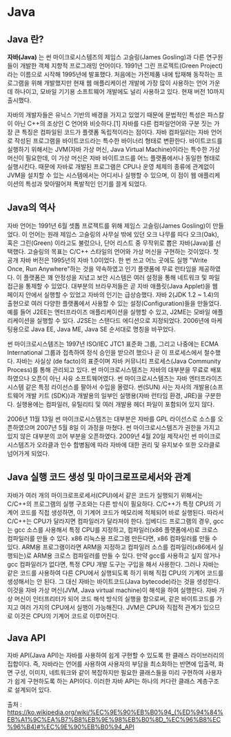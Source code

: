 # Java

## Java 란?
**자바(Java)** 는 썬 마이크로시스템즈의 제임스 고슬링(James Gosling)과 다른 연구원들이 개발한 객체 지향적 프로그래밍 언어이다. 1991년 그린 프로젝트(Green Project)라는 이름으로 시작해 1995년에 발표했다. 처음에는 가전제품 내에 탑재해 동작하는 프로그램을 위해 개발했지만 현재 웹 애플리케이션 개발에 가장 많이 사용하는 언어 가운데 하나이고, 모바일 기기용 소프트웨어 개발에도 널리 사용하고 있다. 현재 버전 10까지 출시했다.

자바의 개발자들은 유닉스 기반의 배경을 가지고 있었기 때문에 문법적인 특성은 파스칼이 아닌 C++의 조상인 C 언어와 비슷하다.[1] 자바를 다른 컴파일언어와 구분 짓는 가장 큰 특징은 컴파일된 코드가 플랫폼 독립적이라는 점이다. 자바 컴파일러는 자바 언어로 작성된 프로그램을 바이트코드라는 특수한 바이너리 형태로 변환한다. 바이트코드를 실행하기 위해서는 JVM(자바 가상 머신, Java Virtual Machine)이라는 특수한 가상 머신이 필요한데, 이 가상 머신은 자바 바이트코드를 어느 플랫폼에서나 동일한 형태로 실행시킨다. 때문에 자바로 개발된 프로그램은 CPU나 운영 체제의 종류에 관계없이 JVM을 설치할 수 있는 시스템에서는 어디서나 실행할 수 있으며, 이 점이 웹 애플리케이션의 특성과 맞아떨어져 폭발적인 인기를 끌게 되었다.

## Java의 역사

자바 언어는 1991년 6월 셋톱 프로젝트를 위해 제임스 고슬링(James Gosling)이 만들었다. 이 언어는 원래 제임스 고슬링의 사무실 밖에 있던 오크 나무를 따다 오크(Oak), 혹은 그린(Green) 이라고도 불렀으나, 단어 리스트 중 무작위로 뽑은 자바(Java)를 선택했다. 고슬링의 목표는 C/C++ 스타일의 언어와 가상 머신을 구현하는 것이었다. 첫 공개 자바 버전은 1995년의 자바 1.0이었다. 한 번 쓰고 어느 곳에도 실행 "Write Once, Run Anywhere"하는 것을 약속하였고 인기 플랫폼에 무료 런타임을 제공하였다. 이 플랫폼은 꽤 안정성을 지녔고 보안 시스템은 여러 설정을 통해 네트워크 및 파일 접근을 통제할 수 있었다. 대부분의 브라우저들은 곧 자바 애플릿(Java Applet)을 웹 페이지 안에서 실행할 수 있었고 자바의 인기는 급상승했다. 자바 2(JDK 1.2 ~ 1.4)의 출현으로 여러 다양한 플랫폼에서 사용할 수 있는 설정(Configuration)들을 만들었다. 예를 들어 J2EE는 엔터프라이즈 애플리케이션을 실행할 수 있고, J2ME는 모바일 애플리케이션을 실행할 수 있다. J2SE는 스탠다드 에디션으로 지정되었다. 2006년에 마케팅용으로 Java EE, Java ME, Java SE 순서대로 명칭을 바꾸었다.

썬 마이크로시스템즈는 1997년 ISO/IEC JTC1 표준화 그룹, 그리고 나중에는 ECMA International 그룹과 접촉하여 정식 승인을 받으려 했으나 곧 이 프로세스에서 철수했다. 자바는 사실상 (de facto)의 표준이며 자바 커뮤니티 프로세스(Java Community Process)를 통해 관리되고 있다. 썬 마이크로시스템즈는 자바의 대부분을 무료로 배포하였으나 오픈이 아닌 사유 소프트웨어였다. 썬 마이크로시스템즈는 자바 엔터프라이즈 시스템 같은 특정 라이선스를 팔아서 수입을 올렸다. 썬(SUN) 사는 자사의 개발용(소프트웨어 개발 키트 (SDK))과 개발용의 일부인 실행용(자바 런타임 환경, JRE)을 구분한다. 실행용에는 컴파일러, 유틸리티 및 여러 개발용 헤더 파일이 포함되어 있지 않다.

2006년 11월 13일 썬 마이크로시스템즈는 대부분은 자바를 GPL 라이선스로 소스를 오픈하였으며 2007년 5월 8일 이 과정을 마쳤다. 썬 마이크로시스템즈가 권한을 가지고 있지 않은 대부분의 코어 부분을 오픈하였다. 2009년 4월 20일 제작사인 썬 마이크로시스템즈가 오라클과 인수 합병됨에 따라 자바에 대한 권리 및 유지보수 또한 오라클로 넘어가게 되었다.

## Java 실행 코드 생성 및 마이크로프로세서와 관계

자바가 여러 개의 마이크로프로세서(CPU)에서 같은 코드가 실행되기 위해서는 C/C++의 프로그램의 실행 구조와는 다른 방식이 필요하다. C/C++가 특정 CPU의 기계어 코드를 직접 생성하면, 이 기계어 코드가 메모리에 적체되어 바로 실행된다. 따라서 C/C++는 CPU가 달라지면 컴파일러가 달라져야 한다. 임베디드 프로그램의 경우, gcc는 gcc 소스를 사용해서 특정 CPU를 지정하고, 컴파일러(x86 플랫폼에서)로 크로스 컴파일러를 만들 수 있다. x86 리눅스용 프로그램 만든다면, x86 컴파일러를 만들 수 있다. ARM용 프로그램이라면 ARM을 지정하고 컴파일러 소스를 컴파일러(x86에서 실행되는)로 ARM용 크로스 컴파일러를 만들 수 있다. 만약 gcc를 사용하고 싶지 않거나 gcc 컴파일러가 없다면, 특정 CPU 개발 도구는 구입을 해서 사용한다. 그러나 자바는 같은 코드를 사용하여 다른 CPU에서 실행되도록 하기 위해 직접 CPU의 기계어 코드를 생성해서는 안 된다. 그 대신 자바는 바이트코드(Java bytecode)라는 것을 생성한다. 이것을 자바 가상 머신(JVM, Java virtual machine)이 해석을 하여 실행한다. 자바 가상 머신이 인터프리터가 되어 코드 해석 방식의 실행을 함으로써, 같은 바이트코드를 가지고 여러 가지의 CPU에서 실행이 가능해진다. JVM은 CPU와 직접적 관계가 있으므로 이것은 CPU의 기계어 코드로 이루어진다.

## Java API

자바 API(Java API)는 자바를 사용하여 쉽게 구현할 수 있도록 한 클래스 라이브러리의 집합이다. 즉, 자바라는 언어를 사용하여 사용자의 부담을 최소화하는 반면에 입출력, 화면 구성, 이미지, 네트워크와 같이 복잡하지만 필요한 클래스들을 미리 구현하여 사용자가 쉽게 구현하도록 하는 API이다. 이러한 자바 API는 하나의 커다란 클래스 계층구조로 설계되어 있다.


출처 : https://ko.wikipedia.org/wiki/%EC%9E%90%EB%B0%94_(%ED%94%84%EB%A1%9C%EA%B7%B8%EB%9E%98%EB%B0%8D_%EC%96%B8%EC%96%B4)#%EC%9E%90%EB%B0%94_API
